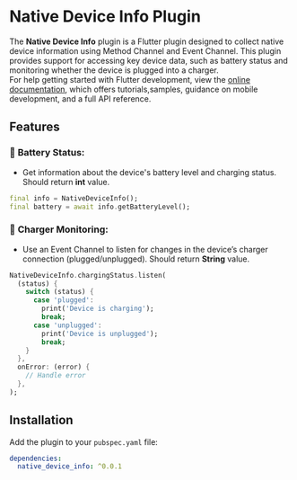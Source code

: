 # Native Device Info Plugin

The **Native Device Info** plugin is a Flutter plugin designed to collect native device information using Method Channel and Event Channel. This plugin provides support for accessing key device data, such as battery status and monitoring whether the device is plugged into a charger.
<br>For help getting started with Flutter development, view the [online documentation](https://docs.flutter.dev), which offers tutorials,samples, guidance on mobile development, and a full API reference.

## Features

### 📱 **Battery Status**: 
- Get information about the device's battery level and charging status. Should return **int** value.
```dart
final info = NativeDeviceInfo();
final battery = await info.getBatteryLevel();
```
### 🔌 **Charger Monitoring**:
- Use an Event Channel to listen for changes in the device’s charger connection (plugged/unplugged). Should return **String** value.
```dart
NativeDeviceInfo.chargingStatus.listen(
  (status) {
    switch (status) {
      case 'plugged':
        print('Device is charging');
        break;
      case 'unplugged':
        print('Device is unplugged');
        break;
    }
  },
  onError: (error) {
    // Handle error
  },
);
```
## Installation

Add the plugin to your `pubspec.yaml` file:

```yaml
dependencies:
  native_device_info: ^0.0.1


